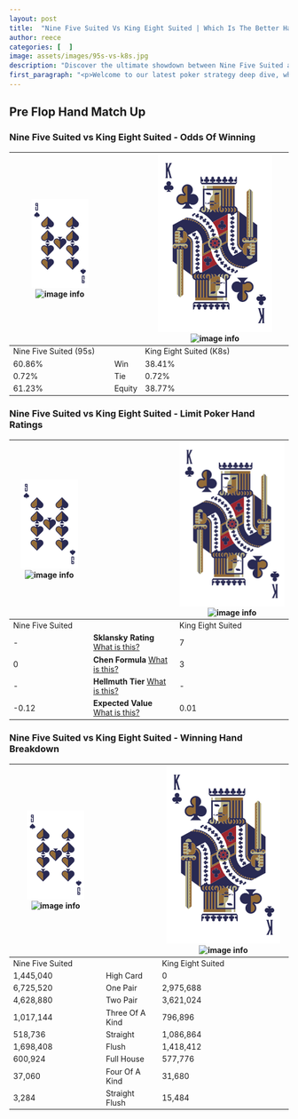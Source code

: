 ```yaml
---
layout: post
title:  "Nine Five Suited Vs King Eight Suited | Which Is The Better Hand In Poker? A Complete Guide"
author: reece
categories: [  ]
image: assets/images/95s-vs-k8s.jpg
description: "Discover the ultimate showdown between Nine Five Suited and King Eight Suited in poker! Uncover the odds, strategies, and scenarios where one hand triumphs over the other. Get ready to up your poker game with this thrilling analysis."
first_paragraph: "<p>Welcome to our latest poker strategy deep dive, where we're pitting two distinct hands against each other in a high-stakes showdown: Nine Five Suited vs King Eight Suited.</p><p>In the dynamic world of poker, every decision counts, and knowing which hand holds the upper hand is key to your success at the table.</p><p>In this article, we'll dissect these two hands, explore the scenarios where one dominates the other, and equip you with the knowledge to make strategic choices that can tip the odds in your favor.</p><p>Get ready to unravel the intriguing dynamics of these poker hands and elevate your game to new heights.</p>"
---
```




[comment]: # (sp0)

## Pre Flop Hand Match Up

<div class="table hand-ratings" markdown="1"> 



### Nine Five Suited vs King Eight Suited - Odds Of Winning


    
| ![image info](assets/images/hand1/9.png) ![image info](assets/images/hand1/5s.png) |  | ![image info](assets/images/hand2/K.png) ![image info](assets/images/hand2/8s.png) |
| -------- | -------- | -------- |
| Nine Five Suited (95s) |  | King Eight Suited (K8s) |
| 60.86% | Win | 38.41% |
| 0.72% | Tie | 0.72% |
| 61.23% | Equity | 38.77% |




[comment]: # (sp1)



### Nine Five Suited vs King Eight Suited - Limit Poker Hand Ratings


    
| ![image info](assets/images/hand1/9.png) ![image info](assets/images/hand1/5s.png) |  | ![image info](assets/images/hand2/K.png) ![image info](assets/images/hand2/8s.png) |
| -------- | -------- | -------- |
| Nine Five Suited |  | King Eight Suited |
| - | **Sklansky Rating** [What is this?](/sklansky-rating-explained) | 7 |
| 0 | **Chen Formula** [What is this?](/chen-formula-explained) | 3 |
| - | **Hellmuth Tier** [What is this?](/Hellmuth-tier-explained) | - |
| -0.12 | **Expected Value** [What is this?](/expected-value-explained) | 0.01 |




[comment]: # (sp2)



### Nine Five Suited vs King Eight Suited - Winning Hand Breakdown


    
| ![image info](assets/images/hand1/9.png) ![image info](assets/images/hand1/5s.png) |  | ![image info](assets/images/hand2/K.png) ![image info](assets/images/hand2/8s.png) |
| -------- | -------- | -------- |
| Nine Five Suited |  | King Eight Suited |
| 1,445,040 | High Card | 0 |
| 6,725,520 | One Pair | 2,975,688 |
| 4,628,880 | Two Pair | 3,621,024 |
| 1,017,144 | Three Of A Kind | 796,896 |
| 518,736 | Straight | 1,086,864 |
| 1,698,408 | Flush | 1,418,412 |
| 600,924 | Full House | 577,776 |
| 37,060 | Four Of A Kind | 31,680 |
| 3,284 | Straight Flush | 15,484 |




[comment]: # (sp3)



</div>

[comment]: # (sp4)



[comment]: # (sp5)

